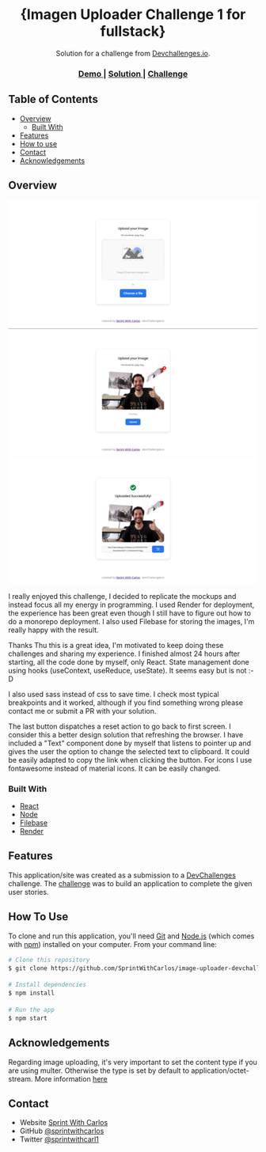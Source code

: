 <!-- Please update value in the {}  -->

<h1 align="center">{Imagen Uploader Challenge 1 for fullstack}</h1>

<div align="center">
   Solution for a challenge from  <a href="http://devchallenges.io" target="_blank">Devchallenges.io</a>.
</div>

<div align="center">
  <h3>
    <a href="https://{client-nixu.onrender.com}">
      Demo
    </a>
    <span> | </span>
    <a href="https://{github.com/SprintWithCarlos/image-uploader-devchallenges}">
      Solution
    </a>
    <span> | </span>
    <a href="https://devchallenges.io/challenges/O2iGT9yBd6xZBrOcVirx">
      Challenge
    </a>
  </h3>
</div>

<!-- TABLE OF CONTENTS -->

## Table of Contents

- [Overview](#overview)
  - [Built With](#built-with)
- [Features](#features)
- [How to use](#how-to-use)
- [Contact](#contact)
- [Acknowledgements](#acknowledgements)

<!-- OVERVIEW -->

## Overview

![screenshot1](https://github.com/SprintWithCarlos/image-uploader-devchallenges/blob/main/1.png)
![screenshot2](https://github.com/SprintWithCarlos/image-uploader-devchallenges/blob/main/2.png)
![screenshot3](https://github.com/SprintWithCarlos/image-uploader-devchallenges/blob/main/3.png)

I really enjoyed this challenge, I decided to replicate the mockups and instead focus all my energy in programming. I used Render for deployment, the experience has been great even though I still have to figure out how to do a monorepo deployment. I also used Filebase for storing the images, I'm really happy with the result.

Thanks Thu this is a great idea, I'm motivated to keep doing these challenges and sharing my experience. I finished almost 24 hours after starting, all the code done by myself, only React. State management done using hooks (useContext, useReduce, useState).
It seems easy but is not :-D

I also used sass instead of css to save time. I check most typical breakpoints and it worked, although if you find something wrong please contact me or submit a PR with your solution.

The last button dispatches a reset action to go back to first screen. I consider this a better design solution that refreshing the browser. I have included a "Text" component done by myself that listens to pointer up and gives the user the option to change the selected text to clipboard. It could be easily adapted to copy the link when clicking the button.
For icons I use fontawesome instead of material icons. It can be easily changed.

### Built With

<!-- This section should list any major frameworks that you built your project using. Here are a few examples.-->

- [React](https://reactjs.org/)
- [Node](https://nodejs.org/)
- [Filebase](https://filebase.com/)
- [Render](https://render.com/)

## Features

<!-- List the features of your application or follow the template. Don't share the figma file here :) -->

This application/site was created as a submission to a [DevChallenges](https://devchallenges.io/challenges) challenge. The [challenge](https://devchallenges.io/challenges/O2iGT9yBd6xZBrOcVirx) was to build an application to complete the given user stories.

## How To Use

<!-- Example: -->

To clone and run this application, you'll need [Git](https://git-scm.com) and [Node.js](https://nodejs.org/en/download/) (which comes with [npm](http://npmjs.com)) installed on your computer. From your command line:

```bash
# Clone this repository
$ git clone https://github.com/SprintWithCarlos/image-uploader-devchallenges

# Install dependencies
$ npm install

# Run the app
$ npm start
```

## Acknowledgements

<!-- This section should list any articles or add-ons/plugins that helps you to complete the project. This is optional but it will help you in the future. For example -->

Regarding image uploading, it's very important to set the content type if you are using multer. Otherwise the type is set by default to application/octet-stream.
More information [here](https://www.npmjs.com/package/multer-s3)

## Contact

- Website [Sprint With Carlos](https://{sprintwithcarlos.github.io/})
- GitHub [@sprintwithcarlos](https://{github.com/sprintwithcarlos})
- Twitter [@sprintwithcarl1](https://{twitter.com/sprintwithcarl1})
